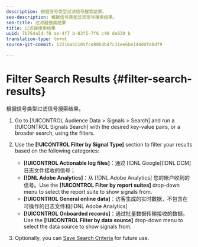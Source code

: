 ```yaml
---
description: 根据信号类型过滤信号搜索结果。
seo-description: 根据信号类型过滤信号搜索结果。
seo-title: 过滤器搜索结果
title: 过滤器搜索结果
uuid: 7b764a5d-f8 ae-4f7 b-83f5-7f6 c40 de639 b
translation-type: tm+mt
source-git-commit: 12216ab5105fce80b4b47c31ee6be144ddfe8df9

---
```



# Filter Search Results {#filter-search-results}

根据信号类型过滤信号搜索结果。

1. Go to [!UICONTROL Audience Data > Signals > Search] and run a [!UICONTROL Signals Search] with the desired key-value pairs, or a broader search, using the filters.
1. Use the **[!UICONTROL Filter by Signal Type]** section to filter your results based on the following categories:

   * **[!UICONTROL Actionable log files]**：通过 [!DNL Google][!DNL DCM] 日志文件接收的信号；
   * **[!DNL Adobe Analytics]**：从 [!DNL Adobe Analytics] 您的帐户收到的信号。Use the **[!UICONTROL Filter by report suites]** drop-down menu to select the report suite to show signals from.
   * **[!UICONTROL General online data]**：访客生成的实时数据，不包含在可操作的日志文件和[!DNL Adobe Analytics]
   * **[!UICONTROL Onboarded records]**：通过批量数据传输接收的数据。Use the **[!UICONTROL Filter by data source]** drop-down menu to select the data source to show signals from.

1. Optionally, you can [Save Search Criteria](../../../features/data-explorer/data-explorer-signals-search/data-explorer-save-search.md) for future use.
